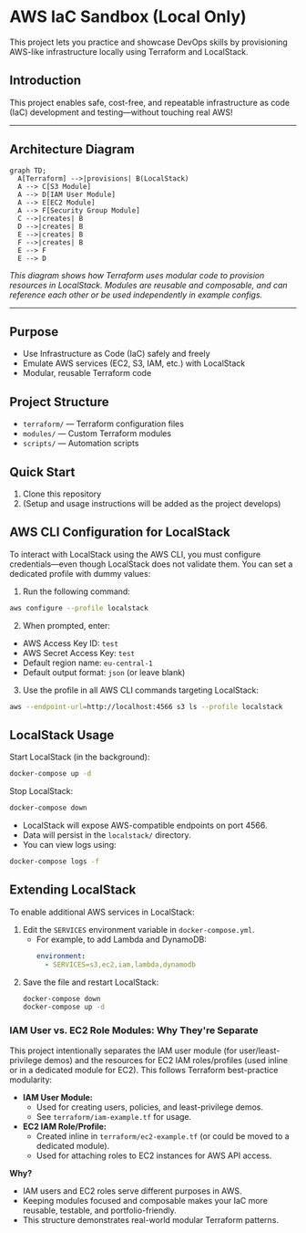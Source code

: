 # AWS IaC Sandbox (Local Only)

This project lets you practice and showcase DevOps skills by provisioning AWS-like infrastructure locally using Terraform and LocalStack.

## Introduction
This project enables safe, cost-free, and repeatable infrastructure as code (IaC) development and testing—without touching real AWS!

---

## Architecture Diagram

```mermaid
graph TD;
  A[Terraform] -->|provisions| B(LocalStack)
  A --> C[S3 Module]
  A --> D[IAM User Module]
  A --> E[EC2 Module]
  A --> F[Security Group Module]
  C -->|creates| B
  D -->|creates| B
  E -->|creates| B
  F -->|creates| B
  E --> F
  E --> D
```

*This diagram shows how Terraform uses modular code to provision resources in LocalStack. Modules are reusable and composable, and can reference each other or be used independently in example configs.*

---

## Purpose
- Use Infrastructure as Code (IaC) safely and freely
- Emulate AWS services (EC2, S3, IAM, etc.) with LocalStack
- Modular, reusable Terraform code

## Project Structure
- `terraform/` — Terraform configuration files
- `modules/` — Custom Terraform modules
- `scripts/` — Automation scripts

## Quick Start
1. Clone this repository
2. (Setup and usage instructions will be added as the project develops)

## AWS CLI Configuration for LocalStack

To interact with LocalStack using the AWS CLI, you must configure credentials—even though LocalStack does not validate them. You can set a dedicated profile with dummy values:

1. Run the following command:

```sh
aws configure --profile localstack
```

2. When prompted, enter:
- AWS Access Key ID: `test`
- AWS Secret Access Key: `test`
- Default region name: `eu-central-1`
- Default output format: `json` (or leave blank)

3. Use the profile in all AWS CLI commands targeting LocalStack:

```sh
aws --endpoint-url=http://localhost:4566 s3 ls --profile localstack
```

## LocalStack Usage

Start LocalStack (in the background):
```sh
docker-compose up -d
```

Stop LocalStack:
```sh
docker-compose down
```

- LocalStack will expose AWS-compatible endpoints on port 4566.
- Data will persist in the `localstack/` directory.
- You can view logs using:
```sh
docker-compose logs -f
```

## Extending LocalStack

To enable additional AWS services in LocalStack:

1. Edit the `SERVICES` environment variable in `docker-compose.yml`.
   - For example, to add Lambda and DynamoDB:
     ```yaml
     environment:
       - SERVICES=s3,ec2,iam,lambda,dynamodb
     ```
2. Save the file and restart LocalStack:
   ```sh
   docker-compose down
   docker-compose up -d
   ```

### IAM User vs. EC2 Role Modules: Why They're Separate

This project intentionally separates the IAM user module (for user/least-privilege demos) and the resources for EC2 IAM roles/profiles (used inline or in a dedicated module for EC2). This follows Terraform best-practice modularity:

- **IAM User Module:**
  - Used for creating users, policies, and least-privilege demos.
  - See `terraform/iam-example.tf` for usage.
- **EC2 IAM Role/Profile:**
  - Created inline in `terraform/ec2-example.tf` (or could be moved to a dedicated module).
  - Used for attaching roles to EC2 instances for AWS API access.

**Why?**
- IAM users and EC2 roles serve different purposes in AWS.
- Keeping modules focused and composable makes your IaC more reusable, testable, and portfolio-friendly.
- This structure demonstrates real-world modular Terraform patterns.